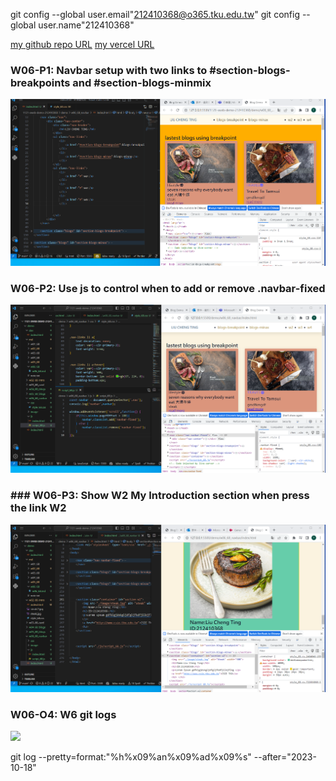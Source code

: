 git config --global user.email"212410368@o365.tku.edu.tw"
git config --global user.name"212410368"

[my github repo URL](https://github.com/github212410368/1121-sweb-demo-212410368)
[my vercel URL](http://127.0.0.1:5500/dev/index.html)

### W06-P1: Navbar setup with two links to #section-blogs-breakpoints and #section-blogs-minmix

![](w06-p1.png)

### W06-P2: Use js to control when to add or remove .navbar-fixed

![](w06-p2.png)

### ### W06-P3: Show W2 My Introduction section when press the link W2

![](w06-p3.png)

### W06-O4: W6 git logs

![](w06-p4.png)

git log --pretty=format:"%h%x09%an%x09%ad%x09%s" --after="2023-10-18"
